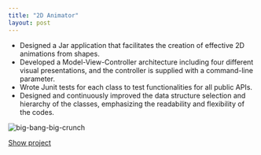 ```yaml
---
title: "2D Animator"
layout: post
---
```

- Designed a Jar application that facilitates the creation of effective 2D animations from shapes. 
- Developed a Model-View-Controller architecture including four different visual presentations, and the controller is supplied with a command-line parameter.
- Wrote Junit tests for each class to test functionalities for all public APIs.
- Designed and continuously improved the data structure selection and hierarchy of the classes, emphasizing the readability and flexibility of the codes.

![big-bang-big-crunch](https://user-images.githubusercontent.com/105135459/206825445-ccdb201e-9757-4c20-b46d-60275abc56a2.gif)

[Show project](https://github.com/Huicccc/Easy-Animator)

